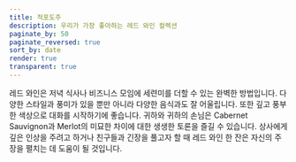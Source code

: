 ```yaml
---
title: 적포도주
description: 우리가 가장 좋아하는 레드 와인 컬렉션
paginate_by: 50
paginate_reversed: true
sort_by: date
render: true
transparent: true
---
```


레드 와인은 저녁 식사나 비즈니스 모임에 세련미를 더할 수 있는 완벽한 방법입니다. 다양한 스타일과 풍미가 있을 뿐만 아니라 다양한 음식과도 잘 어울립니다. 또한 깊고 풍부한 색상으로 대화를 시작하기에 좋습니다. 귀하와 귀하의 손님은 Cabernet Sauvignon과 Merlot의 미묘한 차이에 대한 생생한 토론을 즐길 수 있습니다. 상사에게 깊은 인상을 주려고 하거나 친구들과 긴장을 풀고자 할 때 레드 와인 한 잔은 자신의 주장을 펼치는 데 도움이 될 것입니다.
